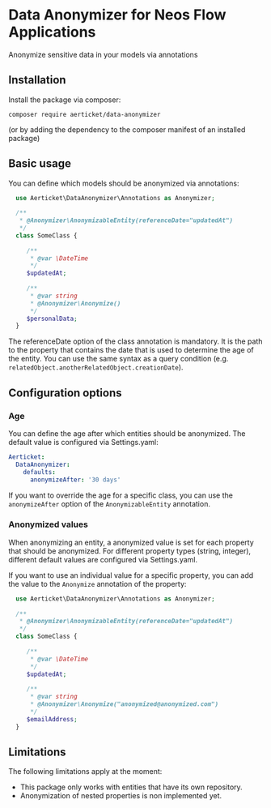 # Data Anonymizer for Neos Flow Applications

Anonymize sensitive data in your models via annotations

## Installation

Install the package via composer:
```
composer require aerticket/data-anonymizer
```
(or by adding the dependency to the composer manifest of an installed package)

## Basic usage

You can define which models should be anonymized via annotations:

```php
  use Aerticket\DataAnonymizer\Annotations as Anonymizer;
  
  /**
   * @Anonymizer\AnonymizableEntity(referenceDate="updatedAt")
   */
  class SomeClass {
     
     /**
      * @var \DateTime
      */
     $updatedAt;
     
     /**
      * @var string
      * @Anonymizer\Anonymize()
      */
     $personalData;
  }
```

The referenceDate option of the class annotation is mandatory. It is the path to the property that contains the date that
is used to determine the age of the entity. You can use the same syntax as a query condition (e.g.
`relatedObject.anotherRelatedObject.creationDate`).

## Configuration options

### Age

You can define the age after which entities should be anonymized. The default value is configured via Settings.yaml:

```yaml
Aerticket:
  DataAnonymizer:
    defaults:
      anonymizeAfter: '30 days'
```

If you want to override the age for a specific class, you can use the `anonymizeAfter` option of the `AnonymizableEntity`
annotation.

### Anonymized values

When anonymizing an entity, a anonymized value is set for each property that should be anonymized. For different 
property types (string, integer), different default values are configured via Settings.yaml.

If you want to use an individual value for a specific property, you can add the value to the `Anonymize` annotation
of the property:

```php
  use Aerticket\DataAnonymizer\Annotations as Anonymizer;
  
  /**
   * @Anonymizer\AnonymizableEntity(referenceDate="updatedAt")
   */
  class SomeClass {
     
     /**
      * @var \DateTime
      */
     $updatedAt;
     
     /**
      * @var string
      * @Anonymizer\Anonymize("anonymized@anonymized.com")
      */
     $emailAddress;
  }
``` 

## Limitations

The following limitations apply at the moment:

- This package only works with entities that have its own repository.
- Anonymization of nested properties is non implemented yet.
